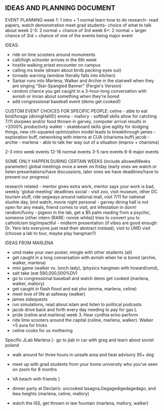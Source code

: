 ## IDEAS AND PLANNING DOCUMENT

EVENT PLANNING
week 1: 1 intro + 1 normal
    learn how to do research- read papers, watch demonstration
    meet grad students- choice of what to talk about
week 2-5: 2 normal + chance of 3rd
week 6+: 2 normal + larger chance of 3rd + chance of one of the events being major event

IDEAS: 
- ride on lime scooters around monuments
- calli/high schooler arrives in the 6th week
- hostile walking priest encounter on campus
- calling ms leslie (dream about birds pecking eyes out)
- tornado warning (window literally falls into kitchen)
- Sarkar runs into Marlena, Walker and Archie in the stairwell when they are singing "Star-Spangled Banner" (Fergie's Version)
- random chance you get caught in a 3-hour-long conversation with avnish or imran about something when they're bored
- add congressional baseball event (dems get cooked!)



CUSTOM EVENT CHOICES FOR SPECIFIC PEOPLE:
celine - able to eat bird/forage (diningHallID)
emma - 
mallory - softball skills allow for catching 7/11 slurpees and/or food thrown in garvey, computer arrival results in +2000% productivity
walker - skateboard skills give agility for dodging things, new chi-squared optimization model leads to breakthrough
james - exploration buff, networking with interns at CUA (charisma buff)
jacob - 
archie - 
marlena - able to talk her way out of a situation (improv + charisma)



2-3 intro week events
12-16 normal events
3-5 rare events
6-8 major events

SOME ONLY HAPPEN DURING CERTAIN WEEKS (include allowedWeeks parameter)
global meetings once a week on friday (early ones we watch or listen presentations/have discussions, later ones we have deadlines/have to present our progress)

research related - mentor gives extra work, mentor says your work is bad, weekly 'global meeting' deadlines
social - visit zoo, visit museum, other DC tourism stuff, ride segways around national mall, visit 7/11 for national slushie day, bird watch, movie night
personal - garvey dining hall is not open for any meals, friend comes to visit, ant infestation in dorm!
random/funny - pigeon in the lab, get a $5 palm reading from a psychic, someone (other intern (RARE: ronnie white)) tries to convert you to catholicism
big/impactful - midterm presentation (if vibes are good enough Dr. Yero lets everyone just read their abstract instead), visit to UMD visit (choose a lab to tour, maybe play hangman?)

IDEAS FROM MARLENA
- umd make your own poster, mingle with other students (all)
- get caught in a long conversation with avnish when he is bored (archie, walker, marlena)
- mini game (walker vs. lunch lady), (physics hangman with howard/umd),
- salt take (eat 590,000,000%DV) 
- go to congressional baseball and watch dems get cooked (marlena, walker, mallory)
- get caught in flash flood and eat pho (emma, marlena, celine)
- meet love of life at safeway (walker)
- james sidequests
- run simulations, read about islam and listen to political podcasts
- jacob drive back and forth every day needing to pay for gas L
- pride (celine and marlena) week 3. Hear cynthia erivo perform
- ride lime scooters around the capital (celine, marlena, walker). Walker +5 aura for tricks
- celine cooks for us mothering

Specific JLab Marlena
[- go to jlab in car with greg and learn about soviet poland 
- walk around for three hours in unsafe area and heat advisory 95+ deg
- meet up with grad students from your home university who you’ve seen on zoom for 8 months
- VA beach with friends ]

-  dinner party at Declan’s: uncooked lasagna,Gegagedigedagedago, and ikea heights (marlena, celine, mallory)
- watch the ISS, get thrown in law fountain (marlena, mallory, walker)
